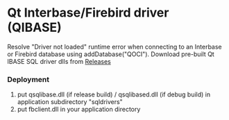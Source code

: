 # Qt Interbase/Firebird driver (QIBASE)

Resolve "Driver not loaded" runtime error when connecting to an Interbase or Firebird database using addDatabase("QOCI"). Download pre-built Qt IBASE SQL driver dlls from <a href="https://github.com/thecodemonkey86/qt_ibase_driver/releases">Releases</a>


### Deployment

1. put qsqlibase.dll (if release build) / qsqlibased.dll (if debug build) in application subdirectory "sqldrivers"
2. put fbclient.dll in your application directory
